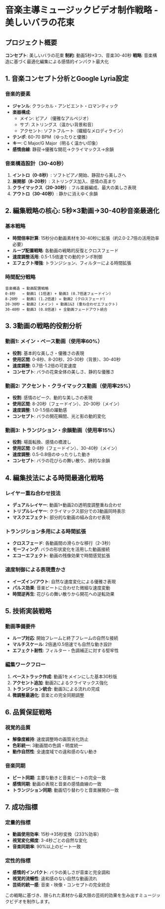 # 音楽主導ミュージックビデオ制作戦略 - 美しいバラの花束

## プロジェクト概要
**コンセプト**: 美しいバラの花束
**制約**: 動画5秒×3つ、音楽30-40秒
**戦略**: 音楽構造に基づく最適化編集による感情的インパクト最大化

## 1. 音楽コンセプト分析とGoogle Lyria設定

### 音楽的要素
- **ジャンル**: クラシカル・アンビエント・ロマンティック
- **楽器構成**: 
  - メイン: ピアノ（優雅なアルペジオ）
  - サブ: ストリングス（温かい背景和音）
  - アクセント: ソフトフルート（繊細なメロディライン）
- **テンポ**: 60-70 BPM（ゆったりと優雅）
- **キー**: C Major/G Major（明るく温かい印象）
- **感情曲線**: 静寂→優雅な開花→クライマックス→余韻

### 音楽構造設計（30-40秒）
1. **イントロ（0-8秒）**: ソフトピアノ開始、静寂から美しさへ
2. **展開部（8-20秒）**: ストリングス加入、感情の高まり
3. **クライマックス（20-30秒）**: フル楽器編成、最大の美しさ表現
4. **アウトロ（30-40秒）**: 静かに消えゆく余韻

## 2. 編集戦略の核心: 5秒×3動画→30-40秒音楽最適化

### 基本戦略
- **時間倍率計算**: 15秒分の動画素材を30-40秒に拡張（約2.0-2.7倍の活用効率必要）
- **ループ配置戦略**: 各動画の戦略的反復とクロスフェード
- **速度調整活用**: 0.5-1.5倍速での動的テンポ制御
- **エフェクト増強**: トランジション、フィルターによる時間拡張

### 時間配分戦略
```
音楽構造 → 動画配置戦略
0-8秒   → 動画1 (1倍速) + 動画3 (0.7倍速フェードイン)
8-20秒  → 動画1 (1.2倍速) ↔ 動画2 (クロスフェード)
20-30秒 → 動画2 (メイン) + 動画1&3 (重ね合わせエフェクト)
30-40秒 → 動画3 (0.8倍速) + 全動画フェードアウト統合
```

## 3. 3動画の戦略的役割分析

### 動画1: メイン・ベース動画（使用率60%）
- **役割**: 基本的な美しさ・優雅さの表現
- **使用区間**: 0-8秒、8-20秒、20-30秒（背景）、30-40秒
- **速度調整**: 0.7倍-1.2倍の可変速度
- **コンセプト**: バラの花束全体の美しさ、静的な優雅さ

### 動画2: アクセント・クライマックス動画（使用率25%）
- **役割**: 感情のピーク、動的な美しさの表現
- **使用区間**: 8-20秒（フェードイン）、20-30秒（メイン）
- **速度調整**: 1.0-1.5倍の躍動感
- **コンセプト**: バラの開花瞬間、光と影の動的変化

### 動画3: トランジション・余韻動画（使用率15%）
- **役割**: 場面転換、感情の橋渡し
- **使用区間**: 0-8秒（フェードイン）、30-40秒（メイン）
- **速度調整**: 0.5-0.8倍のゆったりした動き
- **コンセプト**: バラの花びらの舞い散り、詩的な余韻

## 4. 編集技法による時間最適化戦略

### レイヤー重ね合わせ技法
- **デュアルレイヤー**: 動画1+動画2の透明度調整重ね合わせ
- **トリプルレイヤー**: クライマックス部分での3動画同時表示
- **マスクエフェクト**: 部分的な動画の組み合わせ表現

### トランジション多用による時間拡張
- **クロスフェード**: 各動画間の滑らかな移行（2-3秒）
- **モーフィング**: バラの形状変化を活用した動画接続
- **エコーエフェクト**: 動画の残像効果で時間感覚拡張

### 速度制御による表現豊かさ
- **イーズイン/アウト**: 自然な速度変化による優雅さ表現
- **パルス効果**: 音楽ビートに合わせた微細な速度変動
- **時間逆再生**: 花びらの舞い散りから開花への逆転効果

## 5. 技術実装戦略

### 動画準備要件
- **ループ対応**: 開始フレームと終了フレームの自然な接続
- **マルチスケール**: 2倍速/0.5倍速でも自然な動き設計
- **エフェクト耐性**: フィルター・色調補正に対する堅牢性

### 編集ワークフロー
1. **ベーストラック作成**: 動画1をメインにした基本30秒版
2. **アクセント追加**: 動画2によるクライマックス強化
3. **トランジション統合**: 動画3による流れの完成
4. **微調整最適化**: 音楽との完全同期調整

## 6. 品質保証戦略

### 視覚的品質
- **解像度維持**: 速度調整時の画質劣化防止
- **色彩統一**: 3動画間の色調・明度統一
- **動作自然性**: 全速度域での違和感のない動き

### 音楽同期
- **ビート同期**: 主要な動きと音楽ビートの完全一致
- **感情同期**: 動画の表現と音楽の感情曲線の一致
- **トランジション同期**: 動画切り替わりと音楽展開の一致

## 7. 成功指標

### 定量的指標
- **動画使用効率**: 15秒→35秒変換（233%効率）
- **視覚変化頻度**: 3-4秒ごとの自然な変化
- **音楽同期率**: 90%以上のビート一致

### 定性的指標
- **感情的インパクト**: バラの美しさが音楽と完全調和
- **視覚的流暢性**: 違和感のない自然な動画流れ
- **芸術的統一感**: 音楽・映像・コンセプトの完全統合

この戦略に基づき、限られた素材から最大限の芸術的効果を生み出すミュージックビデオを制作します。